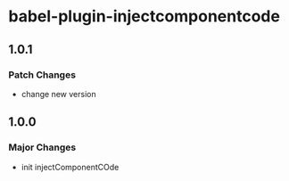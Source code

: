 # babel-plugin-injectcomponentcode

## 1.0.1

### Patch Changes

-   change new version

## 1.0.0

### Major Changes

-   init injectComponentCOde
